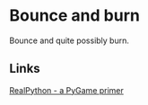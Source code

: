 # Bounce and burn

Bounce and quite possibly burn.

## Links
[RealPython - a PyGame primer](https://realpython.com/pygame-a-primer)  
